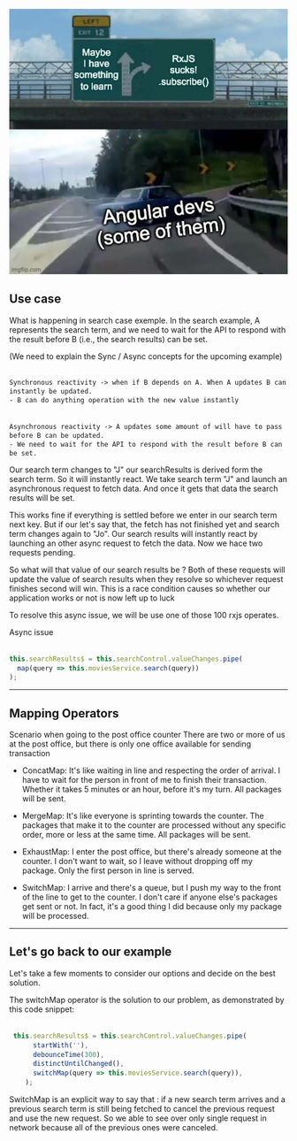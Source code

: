 ![Angular reactive programming](./assets/angular_rxjs_meme.jpeg "Angular reactive programming")

## Use case

What is happening in search case exemple. In the search example, A represents the search term, and we need to wait for the API to respond with the result before B (i.e., the search results) can be set.

(We need to explain the Sync / Async concepts for the upcoming example)

```

Synchronous reactivity -> when if B depends on A. When A updates B can instantly be updated.
- B can do anything operation with the new value instantly


Asynchronous reactivity -> A updates some amount of will have to pass before B can be updated.
- We need to wait for the API to respond with the result before B can be set.

```

Our search term changes to "J" our searchResults is derived form the search term. So it will instantly react. We take search term "J" and launch an asynchronous request to fetch data. And once it gets that data the search results will be set. 

This works fine if everything is settled before we enter in our search term next key. 
But if our let's say that, the fetch has not finished yet and search term changes again to "Jo". Our search results will instantly react by launching an other async request to fetch the data. Now we hace two requests pending.

So what will that value of our search results be ? Both of these requests will update the value of search results when they resolve so whichever request finishes second will win. This is a race condition causes so whether our application works or not is now left up to luck

To resolve this async issue, we will be use one of those 100 rxjs operates.



Async issue

```js

this.searchResults$ = this.searchControl.valueChanges.pipe(
  map(query => this.moviesService.search(query))
);

```

----

## Mapping Operators

Scenario when going to the post office counter 
There are two or more of us at the post office, but there is only one office available for sending transaction 

- ConcatMap: It's like waiting in line and respecting the order of arrival. I have to wait for the person in front of me to finish their transaction. Whether it takes 5 minutes or an hour, before it's my turn. All packages will be sent.

- MergeMap: It's like everyone is sprinting towards the counter. The packages that make it to the counter are processed without any specific order, more or less at the same time. All packages will be sent.

- ExhaustMap: I enter the post office, but there's already someone at the counter. I don't want to wait, so I leave without dropping off my package. Only the first person in line is served.

- SwitchMap: I arrive and there's a queue, but I push my way to the front of the line to get to the counter. I don't care if anyone else's packages get sent or not. In fact, it's a good thing I did because only my package will be processed.

----

## Let's go back to our example

Let's take a few moments to consider our options and decide on the best solution.

The switchMap operator is the solution to our problem, as demonstrated by this code snippet:

```js

 this.searchResults$ = this.searchControl.valueChanges.pipe(
      startWith(''),
      debounceTime(300),
      distinctUntilChanged(),
      switchMap(query => this.moviesService.search(query)),
    );

```

SwitchMap is an explicit way to say that : if a new search term arrives and a previous search term is still being fetched to cancel the previous request and use the new request. So we able to see over only single request in network because all of the previous ones were canceled.

